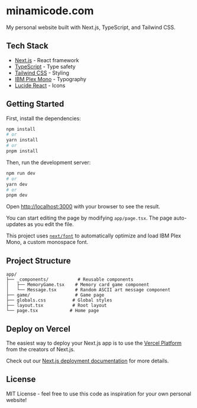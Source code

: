# minamicode.com

My personal website built with Next.js, TypeScript, and Tailwind CSS.

## Tech Stack

- [Next.js](https://nextjs.org/) - React framework
- [TypeScript](https://www.typescriptlang.org/) - Type safety
- [Tailwind CSS](https://tailwindcss.com/) - Styling
- [IBM Plex Mono](https://www.ibm.com/plex/) - Typography
- [Lucide React](https://lucide.dev/) - Icons

## Getting Started

First, install the dependencies:

```bash
npm install
# or
yarn install
# or
pnpm install
```

Then, run the development server:

```bash
npm run dev
# or
yarn dev
# or
pnpm dev
```

Open [http://localhost:3000](http://localhost:3000) with your browser to see the result.

You can start editing the page by modifying `app/page.tsx`. The page auto-updates as you edit the file.

This project uses [`next/font`](https://nextjs.org/docs/app/building-your-application/optimizing/fonts) to automatically optimize and load IBM Plex Mono, a custom monospace font.

## Project Structure

```
app/
├── _components/           # Reusable components
│   ├── MemoryGame.tsx    # Memory card game component
│   └── Message.tsx       # Random ASCII art message component
├── game/                 # Game page
├── globals.css          # Global styles
├── layout.tsx           # Root layout
└── page.tsx            # Home page
```

## Deploy on Vercel

The easiest way to deploy your Next.js app is to use the [Vercel Platform](https://vercel.com/new?utm_medium=default-template&filter=next.js&utm_source=create-next-app&utm_campaign=create-next-app-readme) from the creators of Next.js.

Check out our [Next.js deployment documentation](https://nextjs.org/docs/app/building-your-application/deploying) for more details.

## License

MIT License - feel free to use this code as inspiration for your own personal website!
